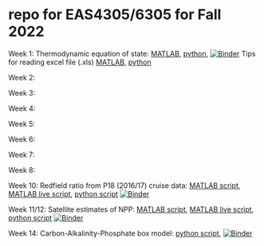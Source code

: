 # repo for EAS4305/6305 for Fall 2022

Week 1: Thermodynamic equation of state: [MATLAB](https://github.com/takaito1/easX305_2022/blob/main/week1/PCO_Week1.mlx), [python](https://github.com/takaito1/easX305_2022/blob/main/week1/PCO_Week1.ipynb), [![Binder](https://mybinder.org/badge_logo.svg)](https://mybinder.org/v2/gh/takaito1/easX305_2022/HEAD?labpath=week1%2FPCO_Week1.ipynb)
Tips for reading excel file (.xls) [MATLAB](https://github.com/takaito1/easX305_2022/blob/main/week1/read_excel_from_BATS.mlx), [python](https://github.com/takaito1/easX305_2022/blob/main/week1/read_excel_from_BATS.ipynb)

Week 2:

Week 3:

Week 4: 

Week 5:

Week 6: 

Week 7:

Week 8:

Week 10: Redfield ratio from P18 (2016/17) cruise data: [MATLAB script](https://github.com/takaito1/easX305/blob/main/week10_Redfield_Ratio.m), [MATLAB live script](https://github.com/takaito1/easX305/blob/main/week10_Redfield_Ratio.mlx), [python script](https://github.com/takaito1/easX305/blob/main/week10_Redfield_Ratio.ipynb) [![Binder](https://mybinder.org/badge_logo.svg)](https://mybinder.org/v2/gh/takaito1/easX305/HEAD?labpath=%2Fweek10_Redfield_Ratio.ipynb)

Week 11/12: Satellite estimates of NPP: [MATLAB script](https://github.com/takaito1/easX305/blob/main/week11_npp_exercise.m), [MATLAB live script](https://github.com/takaito1/easX305/blob/main/week11_npp_exercise.mlx), [python script](https://github.com/takaito1/easX305/blob/main/week11_npp_exercise.ipynb) [![Binder](https://mybinder.org/badge_logo.svg)](https://mybinder.org/v2/gh/takaito1/easX305/HEAD?labpath=week11_npp_exercise.ipynb)

Week 14: Carbon-Alkalinity-Phosphate box model: [python script](https://github.com/takaito1/easX305/blob/main/CAPboxmodel.ipynb), 
[![Binder](https://mybinder.org/badge_logo.svg)](https://mybinder.org/v2/gh/takaito1/easX305/HEAD?labpath=CAPboxmodel.ipynb)
